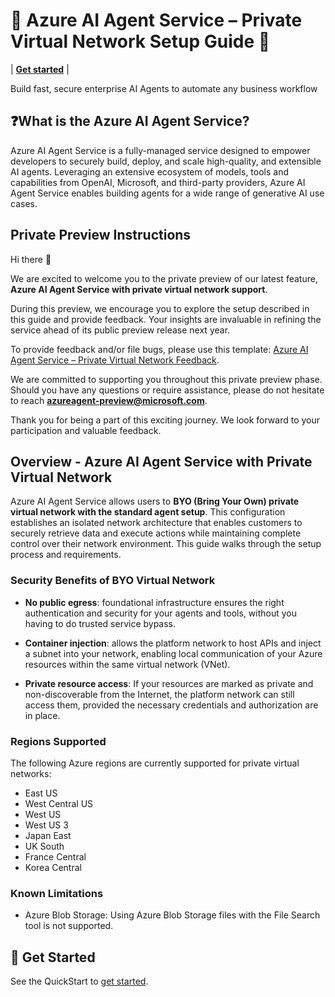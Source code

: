 # 🤖 Azure AI Agent Service – Private Virtual Network Setup Guide 🤖

 | [**Get started**](./quickstart-python.md) |

Build fast, secure enterprise AI Agents to automate any business workflow

## ❓What is the Azure AI Agent Service?

Azure AI Agent Service is a fully-managed service designed to empower developers to securely build, deploy, and scale high-quality, and extensible AI agents. Leveraging an extensive ecosystem of models, tools and capabilities from OpenAI, Microsoft, and third-party providers, Azure AI Agent Service enables building agents for a wide range of generative AI use cases.

## Private Preview Instructions

Hi there 👋

We are excited to welcome you to the private preview of our latest feature, **Azure AI Agent Service with private virtual network support**.  

During this preview, we encourage you to explore the setup described in this guide and provide feedback. Your insights are invaluable in refining the service ahead of its public preview release next year.

To provide feedback and/or file bugs, please use this template: [Azure AI Agent Service – Private Virtual Network Feedback](https://nam.dcv.ms/ziC6GBEbTS).

We are committed to supporting you throughout this private preview phase. Should you have any questions or require assistance, please do not hesitate to reach **azureagent-preview@microsoft.com**.

Thank you for being a part of this exciting journey. We look forward to your participation and valuable feedback.

## Overview - Azure AI Agent Service with Private Virtual Network

Azure AI Agent Service allows users to **BYO (Bring Your Own) private virtual network with the standard agent setup**. This configuration establishes an isolated network architecture that enables customers to securely retrieve data and execute actions while maintaining complete control over their network environment. This guide walks through the setup process and requirements.

### Security Benefits of BYO Virtual Network

- **No public egress**: foundational infrastructure ensures the right authentication and security for your agents and tools, without you having to do trusted service bypass.

- **Container injection**: allows the platform network to host APIs and inject a subnet into your network, enabling local communication of your Azure resources within the same virtual network (VNet).

- **Private resource access**: If your resources are marked as private and non-discoverable from the Internet, the platform network can still access them, provided the necessary credentials and authorization are in place.

### Regions Supported

The following Azure regions are currently supported for private virtual networks:

- East US
- West Central US
- West US
- West US 3
- Japan East
- UK South
- France Central
- Korea Central

### Known Limitations

- Azure Blob Storage: Using Azure Blob Storage files with the File Search tool is not supported.

## 🚀 Get Started

See the QuickStart to [get started](./quickstart-python.md).
